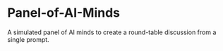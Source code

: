 # Panel-of-AI-Minds
A simulated panel of AI minds to create a round-table discussion from a single prompt.
